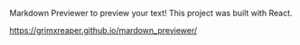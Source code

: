 Markdown Previewer to preview your text!
This project was built with React.


https://grimxreaper.github.io/mardown_previewer/
